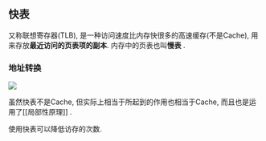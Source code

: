 ## 快表
又称联想寄存器(TLB), 是一种访问速度比内存快很多的高速缓存(不是Cache), 用来存放**最近访问的页表项的副本**. 内存中的页表也叫**慢表** . 

### 地址转换

![](https://gitee.com/four_four/picgo/raw/master/img/20211228190216.png)

虽然快表不是Cache, 但实际上相当于所起到的作用也相当于Cache, 而且也是运用了[[局部性原理]] .

使用快表可以降低访存的次数. 

